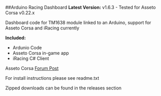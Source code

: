 ##Arduino Racing Dashboard
**Latest Version:** v1.6.3 - Tested for Asseto Corsa v0.22.x

Dashboard code for TM1638 module linked to an Arduino, support for Asseto Corsa and iRacing currently

**Included:**
- Ardunio Code
- Asseto Corsa in-game app
- iRacing C# Client


Asseto Corsa [Forum Post](http://www.assettocorsa.net/forum/index.php?threads/arduino-dashboard-for-tm1638-module-v1-6-1.14172/)	

	
For install instructions please see readme.txt


Zipped downloads can be found in the releases section
